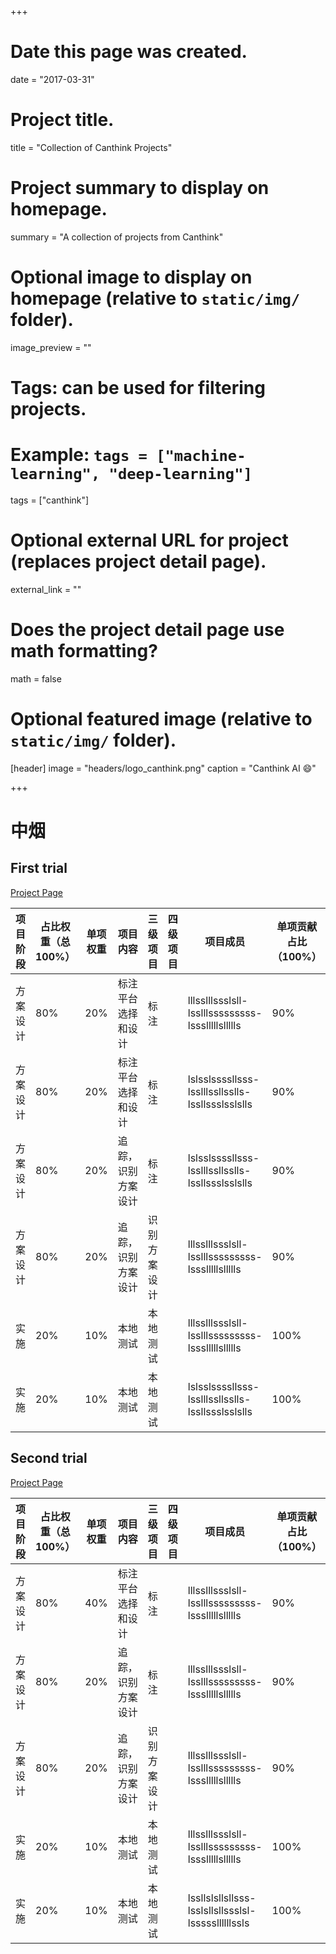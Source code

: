 +++
# Date this page was created.
date = "2017-03-31"

# Project title.
title = "Collection of Canthink Projects"

# Project summary to display on homepage.
summary = "A collection of projects from Canthink"

# Optional image to display on homepage (relative to `static/img/` folder).
image_preview = ""

# Tags: can be used for filtering projects.
# Example: `tags = ["machine-learning", "deep-learning"]`
tags = ["canthink"]

# Optional external URL for project (replaces project detail page).
external_link = ""

# Does the project detail page use math formatting?
math = false

# Optional featured image (relative to `static/img/` folder).
[header]
image = "headers/logo_canthink.png"
caption = "Canthink AI :smile:"

+++

# 中烟

## First trial

[Project Page](https://wangyida.github.io/vis-saturn/)

| 项目阶段 | 占比权重（总100%）| 单项权重 | 项目内容 | 三级项目 | 四级项目 | 项目成员 | 单项贡献占比（100%） | 参与度 | 项目分配金额 (元） |
| --- | --- | --- | --- | --- | --- | --- | --- | --- | --- |
| 方案设计 | 80% | 20% | 标注平台选择和设计 | 标注 | | lllsslllssslsll-lsslllsssssssss-lssslllllsllllls | 90% | 1 | |
| 方案设计 | 80% | 20% | 标注平台选择和设计 | 标注 | | lslsslssssllsss-lsslllssllsslls-lssllssslsslslls | 90% | 1 | |
| 方案设计 | 80% | 20% | 追踪，识别方案设计 | 标注 | | lslsslssssllsss-lsslllssllsslls-lssllssslsslslls | 90% | 1 | |
| 方案设计 | 80% | 20% | 追踪，识别方案设计 | 识别方案设计 | | lllsslllssslsll-lsslllsssssssss-lssslllllsllllls | 90% | 1 | |
| 实施 | 20% | 10% | 本地测试 | 本地测试 | | lllsslllssslsll-lsslllsssssssss-lssslllllsllllls | 100% | 1 | |
| 实施 | 20% | 10% | 本地测试 | 本地测试 | | lslsslssssllsss-lsslllssllsslls-lssllssslsslslls | 100% | 1 | |

## Second trial

[Project Page](https://wangyida.github.io/post/mask_rcnn/)

| 项目阶段 | 占比权重（总100%）| 单项权重 | 项目内容 | 三级项目 | 四级项目 | 项目成员 | 单项贡献占比（100%） | 参与度 | 项目分配金额 (元） |
| --- | --- | --- | --- | --- | --- | --- | --- | --- | --- |
| 方案设计 | 80% | 40% | 标注平台选择和设计 | 标注 | | lllsslllssslsll-lsslllsssssssss-lssslllllsllllls | 90% | 1 | |
| 方案设计 | 80% | 20% | 追踪，识别方案设计 | 标注 | | lllsslllssslsll-lsslllsssssssss-lssslllllsllllls | 90% | 1 | |
| 方案设计 | 80% | 20% | 追踪，识别方案设计 | 识别方案设计 | | lllsslllssslsll-lsslllsssssssss-lssslllllsllllls | 90% | 1 | |
| 实施 | 20% | 10% | 本地测试 | 本地测试 | | lllsslllssslsll-lsslllsssssssss-lssslllllsllllls | 100% | 1 | |
| 实施 | 20% | 10% | 本地测试 | 本地测试 | | lssllslsllsllsss-lsslsllsllssslsl-lsssssllllllssls | 100% | 1 | |


